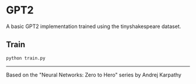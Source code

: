 # GPT2

A basic GPT2 implementation trained using the tinyshakespeare dataset. 

## Train

```bash
python train.py
```

-------

Based on the "Neural Networks: Zero to Hero" series by Andrej Karpathy
